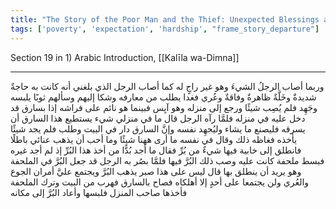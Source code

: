 ```yaml
---
title: "The Story of the Poor Man and the Thief: Unexpected Blessings and the Importance of Hope"
tags: ['poverty', 'expectation', 'hardship', "frame_story_departure"]
---
```


 Section 19 in 1) Arabic Introduction, [[Kalīla wa-Dimna]]

---
وربما أصاب الرجلُ الشيءَ وهو غير راجٍ له كما أصاب الرجل الذي بلغني أنه كانت به حاجةٌ شديدةٌ وخَلَّةٌ ظاهرةٌ وفاقةٌ وعُري فغدا يطلب من معارفه وشكا إليهم وسألهم ثوبًا يلبسه وجَهِد فلم يُصِب شيئًا ورجع إلى منزله وهو آيِس فبينما هو نائم على فراشه إذا بسارق قد دخل عليه في منزله فلمَّا رآه الرجل قال ما في منزلي شيء يستطيع هذا السارق أن يسرقه فليصنع ما يشاء وليُجهِد نفسه وإنَّ السارق دار في البيت وطلب فلم يجد شيئًا يأخذه فغاظه ذلك وقال في نفسه ما أرى ههنا شيئًا وما أحب أن يذهب عنائي باطلًا فانطلق إلى خابية فيها شيءٌ من بُرِّ فقال ما أجد بُدًّا من أخذ هذا البُرِّ إذ لم أجد غيره فبسط ملحفة كانت عليه وصب ذلك البُرَّ فيها فلمَّا بصُر به الرجل قد جعل البُرَّ في الملحفة وهو يريد أن ينطلق بها قال ليس على هذا صبر يذهب البُرَّ ويجتمع عليَّ أمران الجوع والعُري ولن يجتمعا على أحدٍ إلا أهلكاه فصاح بالسارق فهرب من البيت وترك الملحفة فأخذها صاحب المنزل فلبسها وأعاد البُرَّ إلى مكانه
